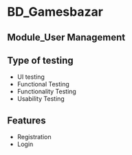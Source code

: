 # BD_Gamesbazar

## Module_User Management

## Type of testing
* UI testing
* Functional Testing
* Functionality Testing
* Usability Testing

## Features
* Registration 
* Login



